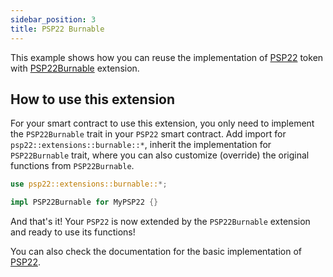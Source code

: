```yaml
---
sidebar_position: 3
title: PSP22 Burnable
---
```


This example shows how you can reuse the implementation of
[PSP22](https://github.com/Supercolony-net/openbrush-contracts/tree/main/contracts/token/psp22) token with [PSP22Burnable](https://github.com/Supercolony-net/openbrush-contracts/tree/main/contracts/token/psp22/src/extensions/burnable.rs) extension.

## How to use this extension

For your smart contract to use this extension, you only need to implement the `PSP22Burnable` trait in your `PSP22` smart contract. Add import for  `psp22::extensions::burnable::*`, inherit the implementation for `PSP22Burnable` trait, where you can also customize (override) the original functions from `PSP22Burnable`.

```rust
use psp22::extensions::burnable::*;

impl PSP22Burnable for MyPSP22 {}
```

And that's it! Your `PSP22` is now extended by the `PSP22Burnable` extension and ready to use its functions!

You can also check the documentation for the basic implementation of [PSP22](../psp22.md).